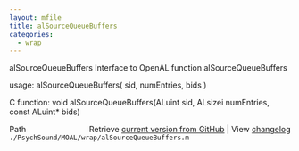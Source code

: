 ```yaml
---
layout: mfile
title: alSourceQueueBuffers
categories:
  - wrap
---
```


alSourceQueueBuffers  Interface to OpenAL function alSourceQueueBuffers

usage:  alSourceQueueBuffers\( sid, numEntries, bids \)

C function:  void alSourceQueueBuffers\(ALuint sid, ALsizei numEntries, const ALuint\* bids\)


<div class="code_header" style="text-align:right;">
  <span style="float:left;">Path&nbsp;&nbsp;</span> <span class="counter">Retrieve <a href=
  "https://raw.github.com/Psychtoolbox-3/Psychtoolbox-3/beta/./PsychSound/MOAL/wrap/alSourceQueueBuffers.m">current version from GitHub</a> | View <a href=
  "https://github.com/Psychtoolbox-3/Psychtoolbox-3/commits/beta/./PsychSound/MOAL/wrap/alSourceQueueBuffers.m">changelog</a></span>
</div>
<div class="code">
  <code>./PsychSound/MOAL/wrap/alSourceQueueBuffers.m</code>
</div>
